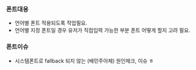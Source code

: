 



### 폰트대응
- 언어별 폰트 적용되도록 작업필요.
- 언어별 지정 폰트일 경우 유저가 직접입력 가능한 부분 폰트 어떻게 할지 고려 필요. 


### 폰트이슈
- 시스템폰트로 fallback 되지 않는 (배민주아체) 원인체크, 이슈 ㅎ